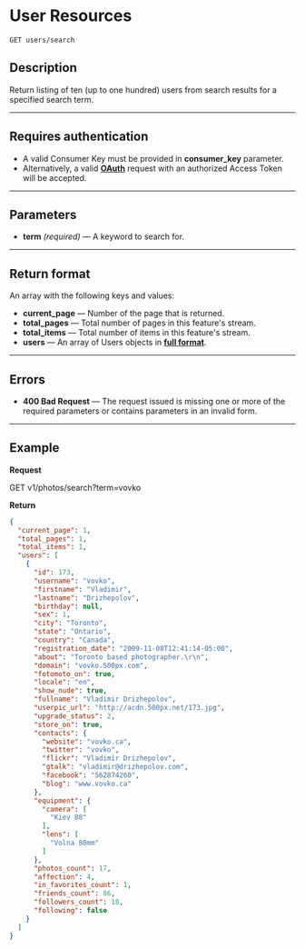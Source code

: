 # User Resources

    GET users/search

## Description
Return listing of ten (up to one hundred) users from search results for a specified search term.

***

## Requires authentication
* A valid Consumer Key must be provided in **consumer_key** parameter.
* Alternatively, a valid **[OAuth][]** request with an authorized Access Token will be accepted.

***

## Parameters
- **term** _(required)_ — A keyword to search for.

***

## Return format
An array with the following keys and values:

- **current_page** — Number of the page that is returned.
- **total_pages** — Total number of pages in this feature's stream.
- **total_items** — Total number of items in this feature's stream.
- **users** — An array of Users objects in **[full format][]**.

***

## Errors
- **400 Bad Request** — The request issued is missing one or more of the required parameters or contains parameters in an invalid form.

***

## Example
**Request**

  GET v1/photos/search?term=vovko

**Return**
``` json
{
  "current_page": 1,
  "total_pages": 1,
  "total_items": 1,
  "users": [
    {
      "id": 173,
      "username": "vovko",
      "firstname": "Vladimir",
      "lastname": "Drizhepolov",
      "birthday": null,
      "sex": 1,
      "city": "Toronto",
      "state": "Ontario",
      "country": "Canada",
      "registration_date": "2009-11-08T12:41:14-05:00",
      "about": "Toronto based photographer.\r\n",
      "domain": "vovko.500px.com",
      "fotomoto_on": true,
      "locale": "en",
      "show_nude": true,
      "fullname": "Vladimir Drizhepolov",
      "userpic_url": "http://acdn.500px.net/173.jpg",
      "upgrade_status": 2,
      "store_on": true,
      "contacts": {
        "website": "vovko.ca",
        "twitter": "vovko",
        "flickr": "Vladimir Drizhepolov",
        "gtalk": "vladimir@drizhepolov.com",
        "facebook": "562874260",
        "blog": "www.vovko.ca"
      },
      "equipment": {
        "camera": [
          "Kiev 88"
        ],
        "lens": [
          "Volna 80mm"
        ]
      },
      "photos_count": 17,
      "affection": 4,
      "in_favorites_count": 1,
      "friends_count": 86,
      "followers_count": 18,
      "following": false
    }
  ]
}
```

[OAuth]: https://github.com/500px/api-documentation/tree/master/authentication
[full format]: https://github.com/500px/api-documentation/blob/master/basics/formats_and_terms.md#full-format